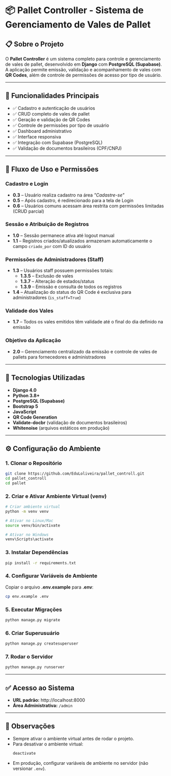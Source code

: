# 📦 Pallet Controller - Sistema de Gerenciamento de Vales de Pallet

## 📋 Sobre o Projeto  
O **Pallet Controller** é um sistema completo para controle e gerenciamento de vales de pallet, desenvolvido em **Django** com **PostgreSQL (Supabase)**.  
A aplicação permite emissão, validação e acompanhamento de vales com **QR Codes**, além de controle de permissões de acesso por tipo de usuário.  

---

## 🎯 Funcionalidades Principais  

- ✅ Cadastro e autenticação de usuários  
- ✅ CRUD completo de vales de pallet  
- ✅ Geração e validação de QR Codes  
- ✅ Controle de permissões por tipo de usuário  
- ✅ Dashboard administrativo  
- ✅ Interface responsiva  
- ✅ Integração com Supabase (PostgreSQL)  
- ✅ Validação de documentos brasileiros (CPF/CNPJ)  

---

## 👥 Fluxo de Uso e Permissões  

### Cadastro e Login  
- **0.3** – Usuário realiza cadastro na área *"Cadastre-se"*  
- **0.5** – Após cadastro, é redirecionado para a tela de Login  
- **0.6** – Usuários comuns acessam área restrita com permissões limitadas (CRUD parcial)  

### Sessão e Atribuição de Registros  
- **1.0** – Sessão permanece ativa até logout manual  
- **1.1** – Registros criados/atualizados armazenam automaticamente o campo `criado_por` com ID do usuário  

### Permissões de Administradores (Staff)  
- **1.3** – Usuários staff possuem permissões totais:  
  - **1.3.5** – Exclusão de vales  
  - **1.3.7** – Alteração de estados/status  
  - **1.3.9** – Emissão e consulta de todos os registros  
- **1.4** – Atualização do status do QR Code é exclusiva para administradores (`is_staff=True`)  

### Validade dos Vales  
- **1.7** – Todos os vales emitidos têm validade até o final do dia definido na emissão  

### Objetivo da Aplicação  
- **2.0** – Gerenciamento centralizado da emissão e controle de vales de pallets para fornecedores e administradores  

---

## 🚀 Tecnologias Utilizadas  

- **Django 4.0**  
- **Python 3.8+**  
- **PostgreSQL (Supabase)**  
- **Bootstrap 5**  
- **JavaScript**  
- **QR Code Generation**  
- **Validate-docbr** (validação de documentos brasileiros)  
- **Whitenoise** (arquivos estáticos em produção)  

---

## ⚙️ Configuração do Ambiente  

### 1. Clonar o Repositório  
```bash
git clone https://github.com/EduLoliveira/pallet_controll.git
cd pallet_controll
cd pallet
```

### 2. Criar e Ativar Ambiente Virtual (venv)  
```bash
# Criar ambiente virtual
python -m venv venv

# Ativar no Linux/Mac
source venv/bin/activate

# Ativar no Windows
venv\Scripts\activate
```

### 3. Instalar Dependências  
```bash
pip install -r requirements.txt
```

### 4. Configurar Variáveis de Ambiente  
Copiar o arquivo **.env.example** para **.env**:  
```bash
cp env.example .env
```

### 5. Executar Migrações  
```bash
python manage.py migrate
```

### 6. Criar Superusuário  
```bash
python manage.py createsuperuser
```

### 7. Rodar o Servidor  
```bash
python manage.py runserver
```

---

## ✅ Acesso ao Sistema  

- **URL padrão:** http://localhost:8000  
- **Área Administrativa:** `/admin`  

---

## 📌 Observações  

- Sempre ativar o ambiente virtual antes de rodar o projeto.  
- Para desativar o ambiente virtual:  
  ```bash
  deactivate
  ```  
- Em produção, configurar variáveis de ambiente no servidor (não versionar `.env`).  

